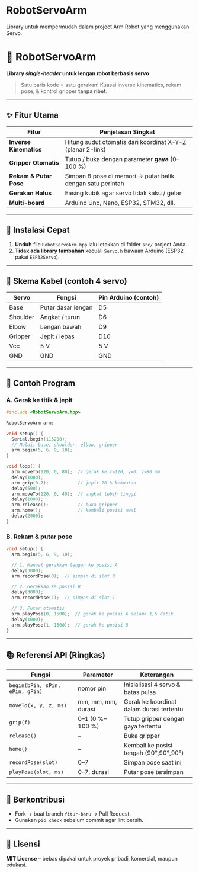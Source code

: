 # RobotServoArm
Library untuk mempermudah dalam project Arm Robot yang menggunakan Servo.

# 🤖 RobotServoArm  
**Library *single-header* untuk lengan robot berbasis servo**  
> Satu baris kode = satu gerakan! Kuasai inverse kinematics, rekam pose, & kontrol gripper **tanpa ribet**.

---

## ✨ Fitur Utama

| Fitur | Penjelasan Singkat |
|---|---|
| **Inverse Kinematics** | Hitung sudut otomatis dari koordinat X-Y-Z (planar 2-link) |
| **Gripper Otomatis** | Tutup / buka dengan parameter **gaya** (0–100 %) |
| **Rekam & Putar Pose** | Simpan 8 pose di memori → putar balik dengan satu perintah |
| **Gerakan Halus** | Easing kubik agar servo tidak kaku / getar |
| **Multi-board** | Arduino Uno, Nano, ESP32, STM32, dll. |

---

## 🚀 Instalasi Cepat

1. **Unduh** file `RobotServoArm.hpp` lalu letakkan di folder `src/` project Anda.
2. **Tidak ada library tambahan** kecuali `Servo.h` bawaan Arduino (ESP32 pakai `ESP32Servo`).

---

## 🔌 Skema Kabel (contoh 4 servo)

| Servo | Fungsi | Pin Arduino (contoh) |
|---|---|---|
| Base | Putar dasar lengan | D5 |
| Shoulder | Angkat / turun | D6 |
| Elbow | Lengan bawah | D9 |
| Gripper | Jepit / lepas | D10 |
| Vcc | 5 V | 5 V |
| GND | GND | GND |

---

## 📖 Contoh Program

### A. Gerak ke titik & jepit
```cpp
#include <RobotServoArm.hpp>

RobotServoArm arm;

void setup() {
  Serial.begin(115200);
  // Mulai: base, shoulder, elbow, gripper
  arm.begin(5, 6, 9, 10);
}

void loop() {
  arm.moveTo(120, 0, 80);  // gerak ke x=120, y=0, z=80 mm
  delay(1000);
  arm.grip(0.7);           // jepit 70 % kekuatan
  delay(500);
  arm.moveTo(120, 0, 40);  // angkat lebih tinggi
  delay(1000);
  arm.release();           // buka gripper
  arm.home();              // kembali posisi awal
  delay(2000);
}
```

### B. Rekam & putar pose
```cpp
void setup() {
  arm.begin(5, 6, 9, 10);

  // 1. Manual gerakkan lengan ke posisi A
  delay(3000);
  arm.recordPose(0);  // simpan di slot 0

  // 2. Gerakkan ke posisi B
  delay(3000);
  arm.recordPose(1);  // simpan di slot 1

  // 3. Putar otomatis
  arm.playPose(0, 1500);  // gerak ke posisi A selama 1,5 detik
  delay(1000);
  arm.playPose(1, 1500);  // gerak ke posisi B
}
```

---

## 📚 Referensi API (Ringkas)

| Fungsi | Parameter | Keterangan |
|---|---|---|
| `begin(bPin, sPin, ePin, gPin)` | nomor pin | Inisialisasi 4 servo & batas pulsa |
| `moveTo(x, y, z, ms)` | mm, mm, mm, durasi | Gerak ke koordinat dalam durasi tertentu |
| `grip(f)` | 0–1 (0 %–100 %) | Tutup gripper dengan gaya tertentu |
| `release()` | – | Buka gripper |
| `home()` | – | Kembali ke posisi tengah (90°,90°,90°) |
| `recordPose(slot)` | 0–7 | Simpan pose saat ini |
| `playPose(slot, ms)` | 0–7, durasi | Putar pose tersimpan |

---

## 🤝 Berkontribusi
- Fork → buat branch `fitur-baru` → Pull Request.  
- Gunakan `pio check` sebelum commit agar lint bersih.

---

## 📄 Lisensi
**MIT License** – bebas dipakai untuk proyek pribadi, komersial, maupun edukasi.
